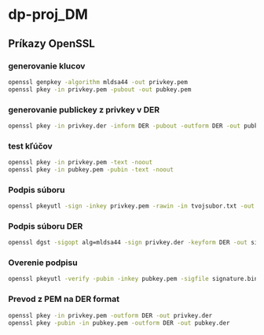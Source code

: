 # dp-proj_DM



## Príkazy OpenSSL

### generovanie klucov 
```bash
openssl genpkey -algorithm mldsa44 -out privkey.pem
openssl pkey -in privkey.pem -pubout -out pubkey.pem
```

### generovanie publickey z privkey v DER
```bash
openssl pkey -in privkey.der -inform DER -pubout -outform DER -out pubkey.der
```

### test kľúčov
```bash
openssl pkey -in privkey.pem -text -noout 
openssl pkey -in pubkey.pem -pubin -text -noout 
```

### Podpis súboru
```bash
openssl pkeyutl -sign -inkey privkey.pem -rawin -in tvojsubor.txt -out signature.bin
```

### Podpis súboru DER
```bash
openssl dgst -sigopt alg=mldsa44 -sign privkey.der -keyform DER -out signature.bin subor.txt
```


### Overenie podpisu
```bash
openssl pkeyutl -verify -pubin -inkey pubkey.pem -sigfile signature.bin -rawin -in tvojsubor.txt
```

### Prevod z PEM na DER format
```bash
openssl pkey -in privkey.pem -outform DER -out privkey.der
openssl pkey -pubin -in pubkey.pem -outform DER -out pubkey.der
```
